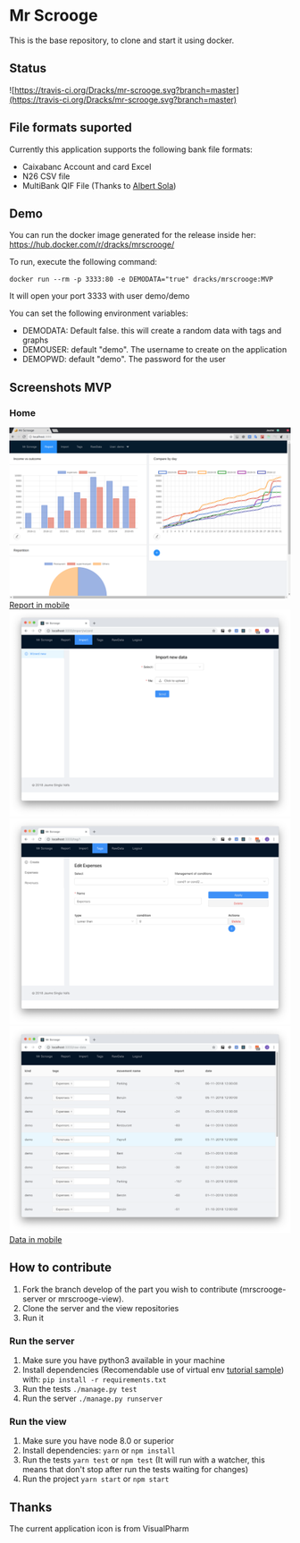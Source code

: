 # Mr Scrooge
This is the base repository, to clone and start it using docker.

## Status
![https://travis-ci.org/Dracks/mr-scrooge.svg?branch=master](https://travis-ci.org/Dracks/mr-scrooge.svg?branch=master)

## File formats suported
Currently this application supports the following bank file formats:

- Caixabanc Account and card Excel
- N26 CSV file
- MultiBank QIF File (Thanks to [Albert Sola](https://github.com/albertsola/))


## Demo
You can run the docker image generated for the release inside her:
https://hub.docker.com/r/dracks/mrscrooge/

To run, execute the following command:
```
docker run --rm -p 3333:80 -e DEMODATA="true" dracks/mrscrooge:MVP
```

It will open your port 3333 with user demo/demo

You can set the following environment variables:
- DEMODATA: Default false. this will create a random data with tags and graphs
- DEMOUSER: default "demo". The username to create on the application
- DEMOPWD: default "demo". The password for the user

## Screenshots MVP
### Home
![Report in desktop](/docs/images/1-Desktop-Home.png)
[Report in mobile](/docs/images/1-Mobile-Home.png)
![Import in desktop](/docs/images/2-Desktop-Import.png)
![Tags in desktop](/docs/images/3-Desktop-Tags.png)
![Data in desktop](/docs/images/4-Desktop-Data.png)
[Data in mobile](/docs/images/4-Mobile-Data.png)

## How to contribute

1. Fork the branch develop of the part you wish to contribute (mrscrooge-server or mrscrooge-view). 
2. Clone the server and the view repositories
3. Run it

### Run the server
1. Make sure you have python3 available in your machine
2. Install dependencies (Recomendable use of virtual env [tutorial sample](https://www.pythonforbeginners.com/basics/how-to-use-python-virtualenv)) with:
```pip install -r requirements.txt```
3. Run the tests
```./manage.py test```
4. Run the server
```./manage.py runserver```

### Run the view
1. Make sure you have node 8.0 or superior
2. Install dependencies:
```yarn```
or 
```npm install ```
3. Run the tests ```yarn test``` or ```npm test``` (It will run with a watcher, this means that don't stop after run the tests waiting for changes)
4. Run the project ```yarn start``` or ```npm start```

## Thanks
The current application icon is from VisualPharm 


